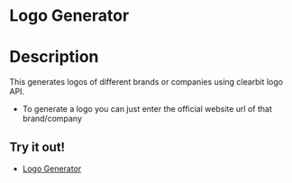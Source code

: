 # Logo Generator

# Description
This generates logos of different brands or companies using clearbit logo API. <br>

- To generate a logo you can just enter the official website url of that brand/company


## Try it out!
- [Logo Generator](https://generate-logos.netlify.app/)<br>
